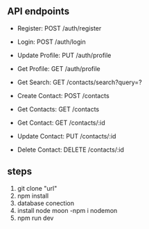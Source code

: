 ## API endpoints

- Register: POST /auth/register 
- Login: POST /auth/login
- Update Profile: PUT /auth/profile
- Get Profile: GET /auth/profile

- Get Search: GET /contacts/search?query=?
 
- Create Contact: POST /contacts
- Get Contacts: GET /contacts
- Get Contact: GET /contacts/:id
- Update Contact: PUT /contacts/:id
- Delete Contact: DELETE /contacts/:id

## steps
1. git clone "url"
2. npm install
3. database conection
4. install node moon -npm i nodemon
5. npm run dev 